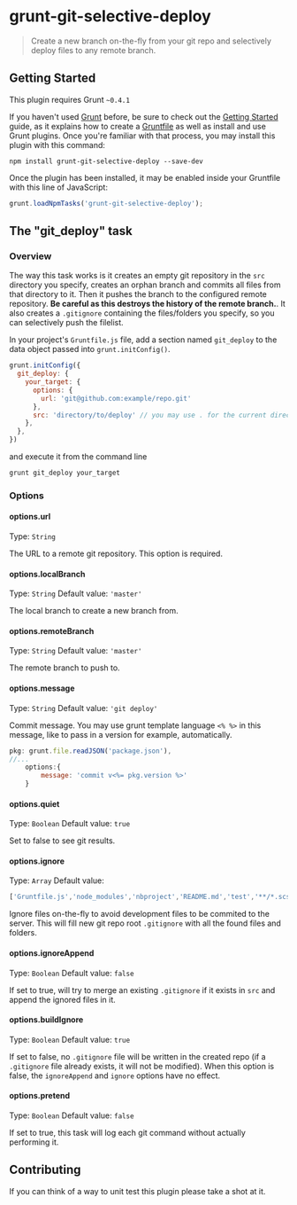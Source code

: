 # grunt-git-selective-deploy

> Create a new branch on-the-fly from your git repo and selectively deploy files to any remote branch.

## Getting Started

This plugin requires Grunt `~0.4.1`

If you haven't used [Grunt](http://gruntjs.com/) before, be sure to check out the [Getting Started](http://gruntjs.com/getting-started) guide, as it explains how to create a [Gruntfile](http://gruntjs.com/sample-gruntfile) as well as install and use Grunt plugins. Once you're familiar with that process, you may install this plugin with this command:

```shell
npm install grunt-git-selective-deploy --save-dev
```

Once the plugin has been installed, it may be enabled inside your Gruntfile with this line of JavaScript:

```js
grunt.loadNpmTasks('grunt-git-selective-deploy');
```

## The "git_deploy" task

### Overview

The way this task works is it creates an empty git repository in the `src` directory you specify, creates an orphan branch and commits all files from that directory to it.
Then it pushes the branch to the configured remote repository. **Be careful as this destroys the history of the remote branch.**. It also creates a `.gitignore` containing
the files/folders you specify, so you can selectively push the filelist.

In your project's `Gruntfile.js` file, add a section named `git_deploy` to the data object passed into `grunt.initConfig()`.

```js
grunt.initConfig({
  git_deploy: {
    your_target: {
      options: {
        url: 'git@github.com:example/repo.git'
      },
      src: 'directory/to/deploy' // you may use . for the current directory that Gruntfile.js is
    },
  },
})
```

and execute it from the command line

```bash
grunt git_deploy your_target
```

### Options

#### options.url

Type: `String`

The URL to a remote git repository. This option is required.

#### options.localBranch

Type: `String`
Default value: `'master'`

The local branch to create a new branch from.

#### options.remoteBranch

Type: `String`
Default value: `'master'`

The remote branch to push to.

#### options.message

Type: `String`
Default value: `'git deploy'`

Commit message. You may use grunt template language `<% %>` in this message, like to pass in a version for example, automatically.

```js
pkg: grunt.file.readJSON('package.json'),
//...
    options:{
        message: 'commit v<%= pkg.version %>'
    }
```

#### options.quiet

Type: `Boolean`
Default value: `true`

Set to false to see git results.

#### options.ignore

Type: `Array`
Default value:

```js
['Gruntfile.js','node_modules','nbproject','README.md','test','**/*.scss','**/*.sass','.sass-cache','.idea','.DS_Store','config.rb']
```

Ignore files on-the-fly to avoid development files to be commited to the server. This will fill new git repo root `.gitignore` with
all the found files and folders.

#### options.ignoreAppend

Type: `Boolean`
Default value: `false`

If set to true, will try to merge an existing `.gitignore` if it exists in `src` and append the ignored files in it.

#### options.buildIgnore

Type: `Boolean`
Default value: `true`

If set to false, no `.gitignore` file will be written in the created
repo (if a `.gitignore` file already exists, it will not be modified).
When this option is false, the `ignoreAppend` and `ignore` options have
no effect.

#### options.pretend

Type: `Boolean`
Default value: `false`

If set to true, this task will log each git command without actually
performing it.

## Contributing

If you can think of a way to unit test this plugin please take a shot at it.
